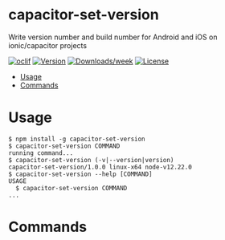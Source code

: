 capacitor-set-version
=====================

Write version number and build number for Android and iOS on ionic/capacitor projects

[![oclif](https://img.shields.io/badge/cli-oclif-brightgreen.svg)](https://oclif.io)
[![Version](https://img.shields.io/npm/v/capacitor-set-version.svg)](https://npmjs.org/package/capacitor-set-version)
[![Downloads/week](https://img.shields.io/npm/dw/capacitor-set-version.svg)](https://npmjs.org/package/capacitor-set-version)
[![License](https://img.shields.io/npm/l/capacitor-set-version.svg)](https://github.com/DKrepsky/capacitor-set-version/blob/master/package.json)

<!-- toc -->
* [Usage](#usage)
* [Commands](#commands)
<!-- tocstop -->
# Usage
<!-- usage -->
```sh-session
$ npm install -g capacitor-set-version
$ capacitor-set-version COMMAND
running command...
$ capacitor-set-version (-v|--version|version)
capacitor-set-version/1.0.0 linux-x64 node-v12.22.0
$ capacitor-set-version --help [COMMAND]
USAGE
  $ capacitor-set-version COMMAND
...
```
<!-- usagestop -->
# Commands
<!-- commands -->

<!-- commandsstop -->
